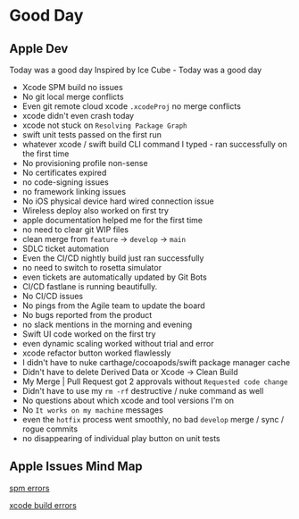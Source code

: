 # Good Day

## Apple Dev

Today was a good day
Inspired by Ice Cube - Today was a good day

- Xcode SPM build no issues
- No git local merge conflicts 
- Even git remote cloud xcode `.xcodeProj` no merge conflicts
- xcode didn't even crash today
- xcode not stuck on `Resolving Package Graph`
- swift unit tests passed on the first run
- whatever xcode / swift build CLI command I typed - ran successfully on the first time
- No provisioning profile non-sense
- No certificates expired
- no code-signing issues
- no framework linking issues
- No iOS physical device hard wired connection issue
- Wireless deploy also worked on first try
- apple documentation helped me for the first time
- no need to clear git WIP files
- clean merge from `feature` -> `develop` -> `main`
- SDLC ticket automation
- Even the CI/CD nightly build just ran successfully
- no need to switch to rosetta simulator
- even tickets are automatically updated by Git Bots
- CI/CD fastlane is running beautifully.
- No CI/CD issues
- No pings from the Agile team to update the board
- No bugs reported from the product
- no slack mentions in the morning and evening
- Swift UI code worked on the first try
- even dynamic scaling worked without trial and error
- xcode refactor button worked flawlessly
- I didn't have to nuke carthage/cocoapods/swift package manager cache
- Didn't have to delete Derived Data or Xcode -> Clean Build
- My Merge | Pull Request got 2 approvals without `Requested code change`
- Didn't have to use my `rm -rf` destructive / nuke command as well
- No questions about which xcode and tool versions I'm on
- No `It works on my machine` messages
- even the `hotfix` process went smoothly, no bad `develop` merge / sync / rogue commits
- no disappearing of individual play button on unit tests

## Apple Issues Mind Map

[spm errors](ios/xcode/spm#Errors)

[xcode build errors](ios/xcode/build.md#Errors)
